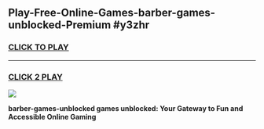 
## Play-Free-Online-Games-barber-games-unblocked-Premium #y3zhr
<h3>
<a href="https://premium.freeplayer.one?title=barber-games-unblocked&ref=8M">CLICK TO PLAY</a></h3>
<hr>

<h3>
<a href="https://premium.freeplayer.one?title=barber-games-unblocked&ref=8M">CLICK 2 PLAY</a>
  
</h3>

<a href="https://premium.freeplayer.one?title=barber-games-unblocked&ref=8M"><img src="https://clearcache.store/games.png"></a>


**barber-games-unblocked games unblocked: Your Gateway to Fun and Accessible Online Gaming**
